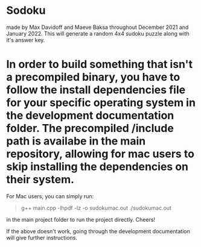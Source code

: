 # Sodoku

made by Max Davidoff and Maeve Baksa throughout December 2021 and January 2022. This will generate a random 4x4 sudoku puzzle along with it's answer key.

# In order to build something that isn't a precompiled binary, you have to follow the install dependencies file for your specific operating system in the development documentation folder. The precompiled /include path is availabe in the main repository, allowing for mac users to skip installing the dependencies on their system. 

For Mac users, you can simply run:

> g++ main.cpp -lhpdf -lz -o sudokumac.out
> ./sudokumac.out

in the main project folder to run the project directly. Cheers!

If the above doesn't work, going through the development documentation will give further instructions.